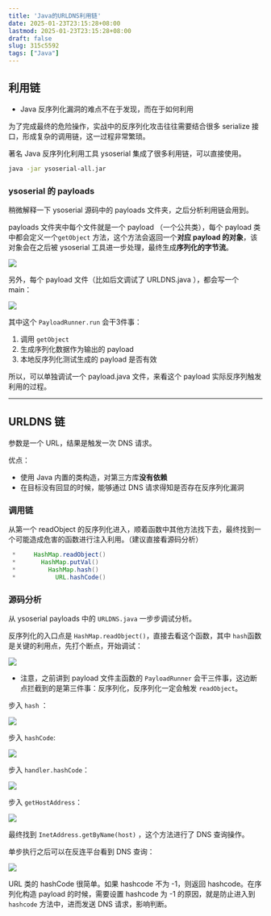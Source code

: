 ```yaml
---
title: 'Java的URLDNS利用链'
date: 2025-01-23T23:15:28+08:00
lastmod: 2025-01-23T23:15:28+08:00
draft: false
slug: 315c5592
tags: ["Java"]
---
```


## 利用链

- Java 反序列化漏洞的难点不在于发现，而在于如何利用

为了完成最终的危险操作，实战中的反序列化攻击往往需要结合很多 serialize 接口，形成复杂的调用链，这一过程非常繁琐。

著名 Java 反序列化利用工具 ysoserial 集成了很多利用链，可以直接使用。

```bash
java -jar ysoserial-all.jar
```

### ysoserial 的 payloads

稍微解释一下 ysoserial 源码中的 payloads 文件夹，之后分析利用链会用到。

payloads 文件夹中每个文件就是一个 payload （一个公共类），每个 payload 类中都会定义一个`getObject` 方法，这个方法会返回一个**对应 payload 的对象**，该对象会在之后被 ysoserial 工具进一步处理，最终生成**序列化的字节流**。

![](../../../../img/Pasted%20image%2020250123194017.png)

另外，每个 payload 文件（比如后文调试了 URLDNS.java ），都会写一个 main：

![](../../../../img/Pasted%20image%2020250123194916.png)

其中这个 `PayloadRunner.run` 会干3件事：
1. 调用 `getObject`
2. 生成序列化数据作为输出的 payload
3. 本地反序列化测试生成的 payload 是否有效

所以，可以单独调试一个 payload.java 文件，来看这个 payload 实际反序列触发利用的过程。


---
## URLDNS 链

参数是一个 URL，结果是触发⼀次 DNS 请求。

优点：
- 使⽤ Java 内置的类构造，对第三⽅库**没有依赖**
- 在⽬标没有回显的时候，能够通过 DNS 请求得知是否存在反序列化漏洞

### 调用链

从第一个 readObject 的反序列化进入，顺着函数中其他方法找下去，最终找到一个可能造成危害的函数进行注入利用。（建议直接看源码分析）

```java
 *     HashMap.readObject()
 *       HashMap.putVal()
 *         HashMap.hash()
 *           URL.hashCode()
```


### 源码分析

从 ysoserial payloads 中的 `URLDNS.java` 一步步调试分析。

反序列化的入口点是 `HashMap.readObject()`，直接去看这个函数，其中 `hash`函数是关键的利用点，先打个断点，开始调试：

![](../../../../img/Pasted%20image%2020250123175832.png)

- 注意，之前讲到 payload 文件主函数的 `PayloadRunner` 会干三件事，这边断点拦截到的是第三件事：反序列化，反序列化一定会触发 `readObject`。

步入 `hash` ：

![](../../../../img/Pasted%20image%2020250123175916.png)

步入 `hashCode`:

![](../../../../img/Pasted%20image%2020250123180030.png)

步入 `handler.hashCode`：

![](../../../../img/Pasted%20image%2020250123180129.png)

步入 `getHostAddress`：

![](../../../../img/Pasted%20image%2020250123180225.png)

最终找到 `InetAddress.getByName(host)` ，这个方法进行了 DNS 查询操作。

单步执行之后可以在反连平台看到 DNS 查询：

![](../../../../img/Pasted%20image%2020250123180534.png)



URL 类的 hashCode 很简单。如果 hashcode 不为 -1，则返回 hashcode。在序列化构造 payload 的时候，需要设置 hashcode 为 -1 的原因，就是防止进入到 `hashcode` 方法中，进而发送 DNS 请求，影响判断。

